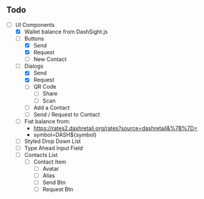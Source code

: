 ## Todo

 - [ ] UI Components
   - [x] Wallet balance from DashSight.js
   - [ ] Buttons
     - [x] Send
     - [x] Request
     - [ ] New Contact
   - [ ] Dialogs
     - [x] Send
     - [x] Request
     - [ ] QR Code
       - [ ] Share
       - [ ] Scan
     - [ ] Add a Contact
     - [ ] Send / Request to Contact
   - [ ] Fiat balance from:
     - https://rates2.dashretail.org/rates?source=dashretail&%7B%7D=
     - symbol=DASH${symbol}
   - [ ] Styled Drop Down List
   - [ ] Type Ahead Input Field
   - [ ] Contacts List
     - [ ] Contact Item
       - [ ] Avatar
       - [ ] Alias
       - [ ] Send Btn
       - [ ] Request Btn